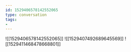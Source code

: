 ```yaml
---
id: 1529406578142552065
type: conversation
tags:
- 
---
```

![[1529406578142552065]]
![[1529407492689645569]]
![[1529411468478668801]]

